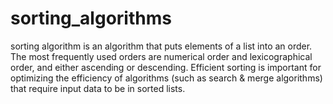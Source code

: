 # sorting_algorithms
sorting algorithm is an algorithm that puts elements of a list into an order. The most frequently used orders are numerical order and lexicographical order, and either ascending or descending. Efficient sorting is important for optimizing the efficiency of algorithms (such as search &amp; merge algorithms) that require input data to be in sorted lists.
